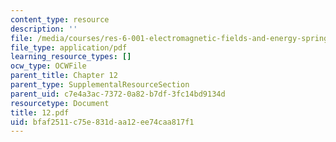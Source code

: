 ```yaml
---
content_type: resource
description: ''
file: /media/courses/res-6-001-electromagnetic-fields-and-energy-spring-2008/bfaf2511c75e831daa12ee74caa817f1_12.pdf
file_type: application/pdf
learning_resource_types: []
ocw_type: OCWFile
parent_title: Chapter 12
parent_type: SupplementalResourceSection
parent_uid: c7e4a3ac-7372-0a82-b7df-3fc14bd9134d
resourcetype: Document
title: 12.pdf
uid: bfaf2511-c75e-831d-aa12-ee74caa817f1
---
```

